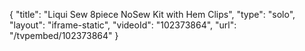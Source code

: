 {
    "title": "Liqui Sew 8piece NoSew Kit with Hem Clips",
    "type": "solo",
    "layout": "iframe-static",
    "videoId": "102373864",
    "url": "\/tvpembed\/102373864"
}
